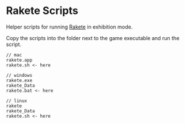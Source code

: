 # Rakete Scripts

Helper scripts for running [Rakete](https://rakete.li) in exhibition mode.

Copy the scripts into the folder next to the game executable and run the script.

```
// mac
rakete.app
rakete.sh <- here

// windows
rakete.exe
rakete_Data
rakete.bat <- here

// linux
rakete
rakete_Data
rakete.sh <- here
```
